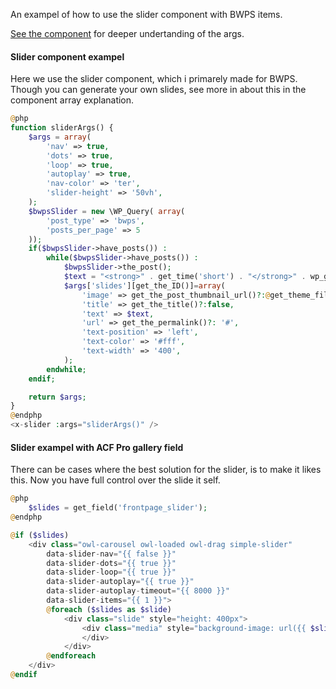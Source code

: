An exampel of how to use the slider component with BWPS items. 

[See the component](/components/index.md?id=slider) for deeper undertanding of the args.

#### Slider component exampel
Here we use the slider component, which i primarely made for BWPS.
Though you can generate your own slides, see more in about this in the component array explanation. 
```php
@php
function sliderArgs() {
    $args = array(
        'nav' => true,
        'dots' => true,
        'loop' => true,
        'autoplay' => true,
        'nav-color' => 'ter', 
        'slider-height' => '50vh', 
    ); 
    $bwpsSlider = new \WP_Query( array( 
        'post_type' => 'bwps',
        'posts_per_page' => 5
    ));
    if($bwpsSlider->have_posts()) :
        while($bwpsSlider->have_posts()) : 
            $bwpsSlider->the_post();
            $text = "<strong>" . get_time('short') . "</strong>" . wp_get_post_terms( get_the_ID(), array( 'location' ) )[0]->name?:'';
            $args['slides'][get_the_ID()]=array(
                'image' => get_the_post_thumbnail_url()?:@get_theme_file_uri('dist/images/slider-default.jpg'),
                'title' => get_the_title()?:false,
                'text' => $text,
                'url' => get_the_permalink()?: '#',
                'text-position' => 'left',
                'text-color' => '#fff',
                'text-width' => '400', 
            );
        endwhile;
    endif;

    return $args;
}
@endphp
<x-slider :args="sliderArgs()" />
```

#### Slider exampel with ACF Pro gallery field
There can be cases where the best solution for the slider, is to make it likes this. 
Now you have full control over the slide it self. 
```php
@php
    $slides = get_field('frontpage_slider');
@endphp

@if ($slides)
    <div class="owl-carousel owl-loaded owl-drag simple-slider" 
        data-slider-nav="{{ false }}"
        data-slider-dots="{{ true }}" 
        data-slider-loop="{{ true }}"
        data-slider-autoplay="{{ true }}" 
        data-slider-autoplay-timeout="{{ 8000 }}"
        data-slider-items="{{ 1 }}">
        @foreach ($slides as $slide)
            <div class="slide" style="height: 400px">
                <div class="media" style="background-image: url({{ $slide['url'] }})">
                </div>
            </div>
        @endforeach
    </div>
@endif
```
